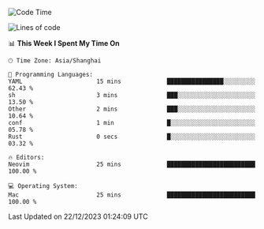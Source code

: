 <!--START_SECTION:waka-->
![Code Time](http://img.shields.io/badge/Code%20Time-1%2C765%20hrs%2048%20mins-blue)

![Lines of code](https://img.shields.io/badge/From%20Hello%20World%20I%27ve%20Written-285.1%20thousand%20lines%20of%20code-blue)

📊 **This Week I Spent My Time On** 

```text
🕑︎ Time Zone: Asia/Shanghai

💬 Programming Languages: 
YAML                     15 mins             ████████████████░░░░░░░░░   62.43 % 
sh                       3 mins              ███░░░░░░░░░░░░░░░░░░░░░░   13.50 % 
Other                    2 mins              ███░░░░░░░░░░░░░░░░░░░░░░   10.64 % 
conf                     1 min               █░░░░░░░░░░░░░░░░░░░░░░░░   05.78 % 
Rust                     0 secs              █░░░░░░░░░░░░░░░░░░░░░░░░   03.32 % 

🔥 Editors: 
Neovim                   25 mins             █████████████████████████   100.00 % 

💻 Operating System: 
Mac                      25 mins             █████████████████████████   100.00 % 
```


 Last Updated on 22/12/2023 01:24:09 UTC
<!--END_SECTION:waka-->
